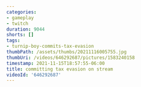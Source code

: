 ```yaml
---
categories:
- gameplay
- twitch
duration: 9044
shorts: []
tags:
- turnip-boy-commits-tax-evasion
thumbPath: /assets/thumbs/20211116005755.jpg
thumbUri: /videos/646292687/pictures/1583240158
timestamp: 2021-11-15T18:57:55-06:00
title: committing tax evasion on stream
videoId: '646292687'
---
```

